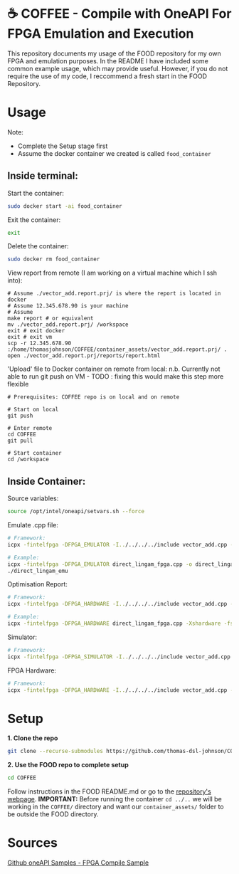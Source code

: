 # ☕ COFFEE - Compile with OneAPI For FPGA Emulation and Execution

This repository documents my usage of the FOOD repository for my own FPGA and emulation purposes. In the README I have included some common example usage, which may provide useful. However, if you do not require the use of my code, I reccommend a fresh start in the FOOD Repository.

# Usage
Note:
* Complete the Setup stage first
* Assume the docker container we created is called `food_container`


## Inside terminal:
Start the container:
```bash
sudo docker start -ai food_container
```

Exit the container:
```bash
exit
```

Delete the container:
```bash
sudo docker rm food_container
```



View report from remote (I am working on a virtual machine which I ssh into):
```
# Assume ./vector_add.report.prj/ is where the report is located in docker
# Assume 12.345.678.90 is your machine
# Assume 
make report # or equivalent
mv ./vector_add.report.prj/ /workspace
exit # exit docker
exit # exit vm
scp -r 12.345.678.90 :/home/thomasjohnson/COFFEE/container_assets/vector_add.report.prj/ .
open ./vector_add.report.prj/reports/report.html
```

'Upload' file to Docker container on remote from local:
n.b. Currently not able to run git push on VM - TODO : fixing this would make this step more flexible
```
# Prerequisites: COFFEE repo is on local and on remote

# Start on local
git push

# Enter remote
cd COFFEE
git pull

# Start container
cd /workspace
```

## Inside Container:
Source variables:
```bash
source /opt/intel/oneapi/setvars.sh --force
```

Emulate .cpp file:
```bash
# Framework:
icpx -fintelfpga -DFPGA_EMULATOR -I../../../../include vector_add.cpp -o vector_add.fpga_emu

# Example:
icpx -fintelfpga -DFPGA_EMULATOR direct_lingam_fpga.cpp -o direct_lingam_emu
./direct_lingam_emu
```

Optimisation Report:
```bash
# Framework:
icpx -fintelfpga -DFPGA_HARDWARE -I../../../../include vector_add.cpp -Xshardware -fsycl-link=early -Xstarget=Agilex7 -o vector_add_report.a

# Example:
icpx -fintelfpga -DFPGA_HARDWARE direct_lingam_fpga.cpp -Xshardware -fsycl-link=early -Xstarget=Agilex7 -o report.a
```

Simulator:
```bash
# Framework:
icpx -fintelfpga -DFPGA_SIMULATOR -I../../../../include vector_add.cpp -Xssimulation -Xstarget=Agilex7 -Xsghdl -o vector_add_sim.fpga_sim
```

FPGA Hardware:
```bash
# Framework:
icpx -fintelfpga -DFPGA_HARDWARE -I../../../../include vector_add.cpp -Xshardware -Xstarget=Agilex7 -o vector_add.fpga
```

# Setup

**1. Clone the repo**
```bash
git clone --recurse-submodules https://github.com/thomas-dsl-johnson/COFFEE.git
```

**2. Use the FOOD repo to complete setup**
```bash
cd COFFEE
```
Follow instructions in the FOOD README.md or go to the [repository's webpage](https://github.com/thomas-dsl-johnson/FOOD#). 
**IMPORTANT:** Before running the container `cd ../..` we will be working in the `COFFEE/` directory and want our `container_assets/` folder to be outside the FOOD directory.

# Sources
[Github oneAPI Samples - FPGA Compile Sample](https://github.com/oneapi-src/oneAPI-samples/tree/master/DirectProgramming/C++SYCL_FPGA/Tutorials/GettingStarted/fpga_compile)




